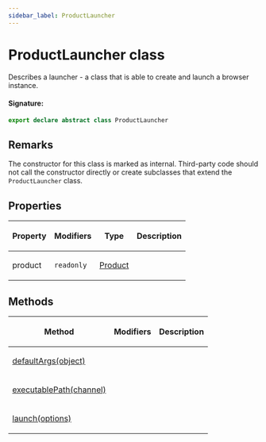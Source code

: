 ```yaml
---
sidebar_label: ProductLauncher
---
```


# ProductLauncher class

Describes a launcher - a class that is able to create and launch a browser instance.

#### Signature:

```typescript
export declare abstract class ProductLauncher
```

## Remarks

The constructor for this class is marked as internal. Third-party code should not call the constructor directly or create subclasses that extend the `ProductLauncher` class.

## Properties

<table><thead><tr><th>

Property

</th><th>

Modifiers

</th><th>

Type

</th><th>

Description

</th></tr></thead>
<tbody><tr><td>

product

</td><td>

`readonly`

</td><td>

[Product](./puppeteer.product.md)

</td><td>

</td></tr>
</tbody></table>

## Methods

<table><thead><tr><th>

Method

</th><th>

Modifiers

</th><th>

Description

</th></tr></thead>
<tbody><tr><td>

[defaultArgs(object)](./puppeteer.productlauncher.defaultargs.md)

</td><td>

</td><td>

</td></tr>
<tr><td>

[executablePath(channel)](./puppeteer.productlauncher.executablepath.md)

</td><td>

</td><td>

</td></tr>
<tr><td>

[launch(options)](./puppeteer.productlauncher.launch.md)

</td><td>

</td><td>

</td></tr>
</tbody></table>
